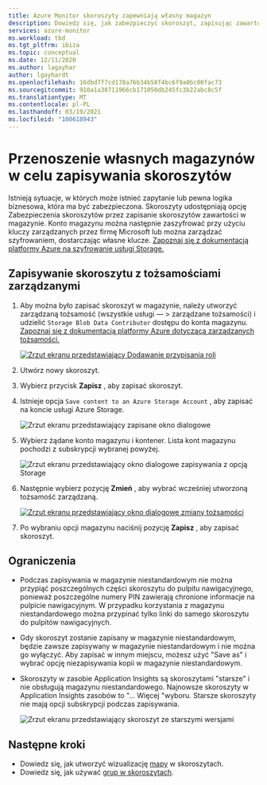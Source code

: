 ```yaml
---
title: Azure Monitor skoroszyty zapewniają własny magazyn
description: Dowiedz się, jak zabezpieczyć skoroszyt, zapisując zawartość skoroszytu w magazynie
services: azure-monitor
ms.workload: tbd
ms.tgt_pltfrm: ibiza
ms.topic: conceptual
ms.date: 12/11/2020
ms.author: lagayhar
author: lgayhardt
ms.openlocfilehash: 16dbd7f7cd178a76b34b58f4bc6f9a0bc00fac73
ms.sourcegitcommit: 910a1a38711966cb171050db245fc3b22abc8c5f
ms.translationtype: MT
ms.contentlocale: pl-PL
ms.lasthandoff: 03/19/2021
ms.locfileid: "100618943"
---
```

# <a name="bring-your-own-storage-to-save-workbooks"></a>Przenoszenie własnych magazynów w celu zapisywania skoroszytów

Istnieją sytuacje, w których może istnieć zapytanie lub pewna logika biznesowa, która ma być zabezpieczona. Skoroszyty udostępniają opcję Zabezpieczenia skoroszytów przez zapisanie skoroszytów zawartości w magazynie. Konto magazynu można następnie zaszyfrować przy użyciu kluczy zarządzanych przez firmę Microsoft lub można zarządzać szyfrowaniem, dostarczając własne klucze. [Zapoznaj się z dokumentacją platformy Azure na szyfrowanie usługi Storage.](../../storage/common/storage-service-encryption.md)

## <a name="saving-workbook-with-managed-identities"></a>Zapisywanie skoroszytu z tożsamościami zarządzanymi

1. Aby można było zapisać skoroszyt w magazynie, należy utworzyć zarządzaną tożsamość (wszystkie usługi — > zarządzane tożsamości) i udzielić `Storage Blob Data Contributor` dostępu do konta magazynu. [Zapoznaj się z dokumentacją platformy Azure dotyczącą zarządzanych tożsamości.](../../active-directory/managed-identities-azure-resources/how-to-manage-ua-identity-portal.md)

    [![Zrzut ekranu przedstawiający Dodawanie przypisania roli](./media/workbooks-bring-your-own-storage/add-identity-role-assignment.png)](./media/workbooks-bring-your-own-storage/add-identity-role-assignment.png#lightbox)

2. Utwórz nowy skoroszyt.
3. Wybierz przycisk **Zapisz** , aby zapisać skoroszyt.
4. Istnieje opcja `Save content to an Azure Storage Account` , aby zapisać na koncie usługi Azure Storage.

    ![Zrzut ekranu przedstawiający zapisane okno dialogowe](./media/workbooks-bring-your-own-storage/saved-dialog-default.png)

5. Wybierz żądane konto magazynu i kontener. Lista kont magazynu pochodzi z subskrypcji wybranej powyżej.

    ![Zrzut ekranu przedstawiający okno dialogowe zapisywania z opcją Storage](./media/workbooks-bring-your-own-storage/save-dialog-with-storage.png)

6. Następnie wybierz pozycję **Zmień** , aby wybrać wcześniej utworzoną tożsamość zarządzaną.

    [![Zrzut ekranu przedstawiający okno dialogowe zmiany tożsamości](./media/workbooks-bring-your-own-storage/change-managed-identity.png)](./media/workbooks-bring-your-own-storage/change-managed-identity.png#lightbox)

7. Po wybraniu opcji magazynu naciśnij pozycję **Zapisz** , aby zapisać skoroszyt.

## <a name="limitations"></a>Ograniczenia

- Podczas zapisywania w magazynie niestandardowym nie można przypiąć poszczególnych części skoroszytu do pulpitu nawigacyjnego, ponieważ poszczególne numery PIN zawierają chronione informacje na pulpicie nawigacyjnym. W przypadku korzystania z magazynu niestandardowego można przypinać tylko linki do samego skoroszytu do pulpitów nawigacyjnych.
- Gdy skoroszyt zostanie zapisany w magazynie niestandardowym, będzie zawsze zapisywany w magazynie niestandardowym i nie można go wyłączyć. Aby zapisać w innym miejscu, możesz użyć "Save as" i wybrać opcję niezapisywania kopii w magazynie niestandardowym.
- Skoroszyty w zasobie Application Insights są skoroszytami "starsze" i nie obsługują magazynu niestandardowego. Najnowsze skoroszyty w Application Insights zasobów to "... Więcej "wyboru. Starsze skoroszyty nie mają opcji subskrypcji podczas zapisywania.

   ![Zrzut ekranu przedstawiający skoroszyt ze starszymi wersjami](./media/workbooks-bring-your-own-storage/legacy-workbooks.png)

## <a name="next-steps"></a>Następne kroki

- Dowiedz się, jak utworzyć wizualizację [mapy](workbooks-map-visualizations.md) w skoroszytach.
- Dowiedz się, jak używać [grup w skoroszytach](../visualize/workbooks-groups.md).